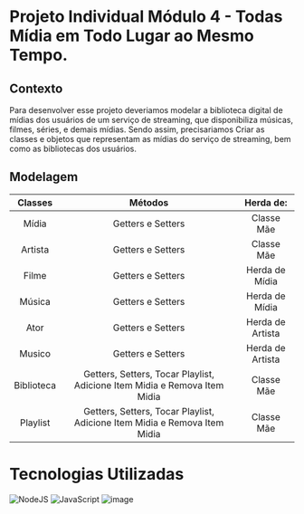 # Projeto Individual Módulo 4 - Todas Mídia em Todo Lugar ao Mesmo Tempo.

## Contexto
Para desenvolver esse projeto deveriamos modelar a biblioteca digital de mídias dos usuários de um serviço de streaming, que disponibiliza músicas, filmes, séries, e demais mídias. Sendo assim, precisariamos Criar as classes e objetos que representam as mídias do serviço de streaming, bem como as bibliotecas dos usuários.


## Modelagem
Classes   | Métodos     | Herda de:        |
:--------:|:-----------:|:----------------:|
Mídia     | Getters e Setters       | Classe Mãe          |
Artista  | Getters e Setters       | Classe Mãe          |
Filme     | Getters e Setters       | Herda de Mídia        |
Música | Getters e Setters       | Herda de Mídia      |
Ator | Getters e Setters       | Herda de Artista      |
Musico | Getters e Setters       | Herda de Artista      |
Biblioteca | Getters, Setters, Tocar Playlist, Adicione Item Midia e Remova Item Midia      | Classe Mãe     |
Playlist | Getters, Setters, Tocar Playlist, Adicione Item Midia e Remova Item Midia      | Classe Mãe     |
   
# Tecnologias Utilizadas

 ![NodeJS](https://img.shields.io/badge/node.js-6DA55F?style=for-the-badge&logo=node.js&logoColor=white)
 ![JavaScript](https://img.shields.io/badge/javascript-%23323330.svg?style=for-the-badge&logo=javascript&logoColor=%23F7DF1E)
 ![image](https://user-images.githubusercontent.com/116887504/218183177-0dd59c6b-3898-41f1-99e1-23e448052ccf.png)
